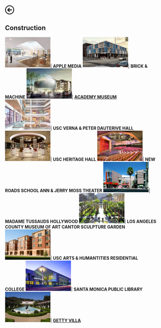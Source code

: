 [<img src="images/arrow_back.png?raw=true" width="30"/>](/_index)

## Construction

<img src="images/Picture12.png?raw=true" width="150"/>| **APPLE MEDIA**
<img src="images/Picture37.png?raw=true" width="150"/>| **BRICK & MACHINE**
<img src="images/Picture13.png?raw=true" width="150"/>| [**ACADEMY MUSEUM**](https://www.academymuseum.org/)
<img src="images/Picture14.png?raw=true" width="150"/>| **USC VERNA & PETER DAUTERIVE HALL**
<img src="images/Picture15.png?raw=true" width="150"/>| **USC HERITAGE HALL**
<img src="images/Picture16.png?raw=true" width="150"/>| **NEW ROADS SCHOOL ANN & JERRY MOSS THEATER**
<img src="images/Picture17.png?raw=true" width="150"/>| **MADAME TUSSAUDS HOLLYWOOD**
<img src="images/Picture18.png?raw=true" width="150"/>| **LOS ANGELES COUNTY MUSEUM OF ART CANTOR SCULPTURE GARDEN**
<img src="images/Picture19.png?raw=true" width="150"/>| **USC ARTS & HUMANTITIES RESIDENTIAL COLLEGE**
<img src="images/Picture20.png?raw=true" width="150"/>| **SANTA MONICA PUBLIC LIBRARY**
[<img src="images/Picture21.png?raw=true" width="150"/>](/construction/thegettyvilla)| [**GETTY VILLA**](/construction/thegettyvilla)
